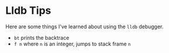 # Lldb Tips

Here are some things I've learned about using the `lldb` debugger.

- `bt` prints the backtrace
- `f n` where `n` is an integer, jumps to stack frame `n`